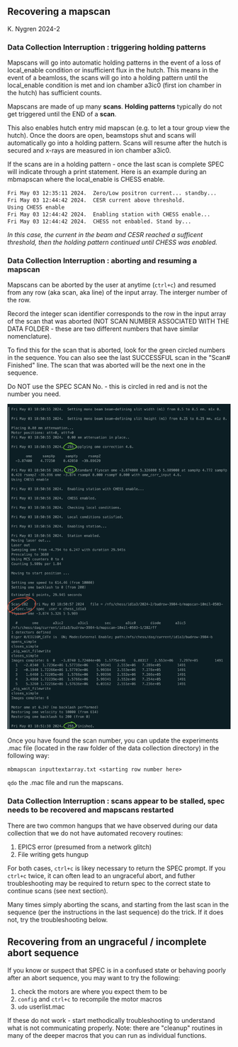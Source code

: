## Recovering a mapscan  
K. Nygren 2024-2

### Data Collection Interruption : triggering holding patterns

Mapscans will go into automatic holding patterns in the event of a loss of local_enable condition or insufficient flux in the hutch. This means in the event of a beamloss, the scans will go into a holding pattern until the local_enable condition is met and ion chamber a3ic0 (first ion chamber in the hutch) has sufficient counts. 

Mapscans are made of up many **scans**. **Holding patterns** typically do not get triggered until the END of a **scan**.

This also enables hutch entry mid mapscan (e.g. to let a tour group view the hutch). Once the doors are open, beamstops shut and scans will automatically go into a holding pattern. Scans will resume after the hutch is secured and x-rays are measured in ion chamber a3ic0. 

If the scans are in a holding pattern - once the last scan is complete SPEC will indicate through a print statement. Here is an example during an mbmapscan where the local_enable is CHESS enable. 

~~~
Fri May 03 12:35:11 2024.  Zero/Low positron current... standby...
Fri May 03 12:44:42 2024.  CESR current above threshold.
Using CHESS enable
Fri May 03 12:44:42 2024.  Enabling station with CHESS enable...
Fri May 03 12:44:42 2024.  CHESS not enbabled. Stand by...
~~~
    
*In this case, the current in the beam and CESR reached a sufficent threshold, then the holding pattern continued until CHESS was enabled.*

### Data Collection Interruption : aborting and resuming a mapscan

Mapscans can be aborted by the user at anytime (`ctrl+c`) and resumed from any row (aka scan, aka line) of the input array. The interger number of the row. 

Record the integer scan identifier corresponds to the row in the input array of the scan that was aborted (NOT SCAN NUMBER ASSOCIATED WITH THE DATA FOLDER - these are two different numbers that have similar nomenclature). 

To find this for the scan that is aborted, look for the green circled numbers in the sequence. You can also see the last SUCCESSFUL scan in the "Scan# Finished" line. The scan that was aborted will be the next one in the sequence. 

Do NOT use the SPEC SCAN No. - this is circled in red and is not the number you need. 

![spec_scan_id](./figures/annotated_mapscan_spec.png)

Once you have found the scan number, you can update the experiments .mac file (located in the raw folder of the data collection directory) in the following way: 

~~~
mbmapscan inputtextarray.txt <starting row number here>
~~~

`qdo` the .mac file and run the mapscans. 

### Data Collection Interruption : scans appear to be stalled, spec needs to be recovered and mapscans restarted

There are two common hangups that we have observed during our data collection that we do not have automated recovery routines:

1. EPICS error (presumed from a network glitch)
2. File writing gets hungup

For both cases, `ctrl+c` is likey necessary to return the SPEC prompt. If you `ctrl+c` twice, it can often lead to an ungraceful abort, and futher troubleshooting may be required to return spec to the correct state to continue scans (see next section).

Many times simply aborting the scans, and starting from the last scan in the sequence (per the instructions in the last sequence) do the trick. If it does not, try the troubleshooting below. 

## Recovering from an ungraceful / incomplete abort sequence 

If you know or suspect that SPEC is in a confused state or behaving poorly after an abort sequence, you may want to try the following: 

1. check the motors are where you expect them to be
2. `config` and `ctrl+c` to recompile the motor macros
3. `udo` userlist.mac

If these do not work - start methodically troubleshooting to understand what is not communicating properly. Note: there are "cleanup" routines in many of the deeper macros that you can run as individual functions. 
